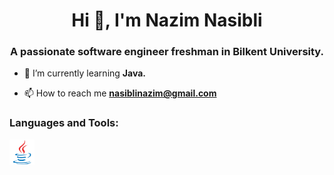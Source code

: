 <h1 align="center">Hi 👋, I'm Nazim Nasibli</h1>
<h3 align="center">A passionate software engineer freshman in Bilkent University.</h3>

- 🌱 I’m currently learning **Java.**

- 📫 How to reach me **nasiblinazim@gmail.com**

<p align="left">
</p>

<h3 align="left">Languages and Tools:</h3>
<p align="left"> <a href="https://www.java.com" target="_blank" rel="noreferrer"> <img src="https://raw.githubusercontent.com/devicons/devicon/master/icons/java/java-original.svg" alt="java" width="40" height="40"/> </a> </p>
